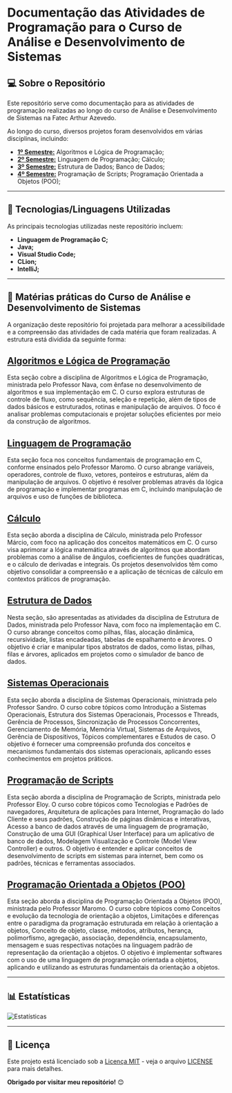 # Documentação das Atividades de Programação para o Curso de Análise e Desenvolvimento de Sistemas

## 💻 Sobre o Repositório
Este repositório serve como documentação para as atividades de programação realizadas ao longo do curso de Análise e Desenvolvimento de Sistemas na Fatec Arthur Azevedo.

Ao longo do curso, diversos projetos foram desenvolvidos em várias disciplinas, incluindo:
- **[1º Semestre:](https://github.com/FernaandoJr/fatec-system-analisys-development/tree/main/1%C2%B0%20Semestre)** Algoritmos e Lógica de Programação;
- **[2º Semestre:](https://github.com/FernaandoJr/fatec-system-analisys-development/tree/main/2%C2%B0%20Semestre)** Linguagem de Programação; Cálculo;
- **[3º Semestre:](https://github.com/FernaandoJr/fatec-system-analisys-development/tree/main/3%C2%B0%20Semestre)** Estrutura de Dados; Banco de Dados;
- **[4º Semestre:](https://github.com/FernaandoJr/fatec-system-analisys-development/tree/main/4%C2%B0%20Semestre)** Programação de Scripts; Programação Orientada a Objetos (POO);

<hr/>

## 🚀 Tecnologias/Linguagens Utilizadas
As principais tecnologias utilizadas neste repositório incluem:
- **Linguagem de Programação C;**
- **Java;**
- **Visual Studio Code;**
- **CLion;**
- **IntelliJ;**
<hr/>

## 📂 Matérias práticas do Curso de Análise e Desenvolvimento de Sistemas

A organização deste repositório foi projetada para melhorar a acessibilidade e a compreensão das atividades de cada matéria que foram realizadas. A estrutura está dividida da seguinte forma:

## [Algoritmos e Lógica de Programação](https://github.com/FernaandoJr/fatec-system-analisys-development/tree/main/1%C2%B0%20Semestre/Algoritmos%20e%20L%C3%B3gica%20de%20Programa%C3%A7%C3%A3o)
Esta seção cobre a disciplina de Algoritmos e Lógica de Programação, ministrada pelo Professor Nava, com ênfase no desenvolvimento de algoritmos e sua implementação em C. O curso explora estruturas de controle de fluxo, como sequência, seleção e repetição, além de tipos de dados básicos e estruturados, rotinas e manipulação de arquivos. O foco é analisar problemas computacionais e projetar soluções eficientes por meio da construção de algoritmos.

## [Linguagem de Programação](https://github.com/FernaandoJr/fatec-system-analisys-development/tree/main/2%C2%B0%20Semestre/Linguagem%20de%20Programa%C3%A7%C3%A3o)
Esta seção foca nos conceitos fundamentais de programação em C, conforme ensinados pelo Professor Maromo. O curso abrange variáveis, operadores, controle de fluxo, vetores, ponteiros e estruturas, além da manipulação de arquivos. O objetivo é resolver problemas através da lógica de programação e implementar programas em C, incluindo manipulação de arquivos e uso de funções de biblioteca.

## [Cálculo](https://github.com/FernaandoJr/fatec-system-analisys-development/tree/main/2%C2%B0%20Semestre/C%C3%A1lculo)
Esta seção aborda a disciplina de Cálculo, ministrada pelo Professor Márcio, com foco na aplicação dos conceitos matemáticos em C. O curso visa aprimorar a lógica matemática através de algoritmos que abordam problemas como a análise de ângulos, coeficientes de funções quadráticas, e o cálculo de derivadas e integrais. Os projetos desenvolvidos têm como objetivo consolidar a compreensão e a aplicação de técnicas de cálculo em contextos práticos de programação.

## [Estrutura de Dados](https://github.com/FernaandoJr/fatec-system-analisys-development/tree/main/3%C2%B0%20Semestre/Estruturas%20de%20Dados)
Nesta seção, são apresentadas as atividades da disciplina de Estrutura de Dados, ministrada pelo Professor Nava, com foco na implementação em C. O curso abrange conceitos como pilhas, filas, alocação dinâmica, recursividade, listas encadeadas, tabelas de espalhamento e árvores. O objetivo é criar e manipular tipos abstratos de dados, como listas, pilhas, filas e árvores, aplicados em projetos como o simulador de banco de dados.

## [Sistemas Operacionais](https://github.com/FernaandoJr/fatec-system-analisys-development/tree/main/3%C2%B0%20Semestre/Sistemas%20Operacionais)
Esta seção aborda a disciplina de Sistemas Operacionais, ministrada pelo Professor Sandro. O curso cobre tópicos como Introdução a Sistemas Operacionais, Estrutura dos Sistemas Operacionais, Processos e Threads, Gerência de Processos, Sincronização de Processos Concorrentes, Gerenciamento de Memória, Memória Virtual, Sistemas de Arquivos, Gerência de Dispositivos, Tópicos complementares e Estudos de caso. O objetivo é fornecer uma compreensão profunda dos conceitos e mecanismos fundamentais dos sistemas operacionais, aplicando esses conhecimentos em projetos práticos.

## [Programação de Scripts](https://github.com/FernaandoJr/fatec-system-analisys-development/tree/main/4%C2%B0%20Semestre/Programa%C3%A7%C3%A3o%20de%20Scripts)
Esta seção aborda a disciplina de Programação de Scripts, ministrada pelo Professor Eloy. O curso cobre tópicos como Tecnologias e Padrões de navegadores, Arquitetura de aplicações para Internet, Programação do lado Cliente e seus padrões, Construção de páginas dinâmicas e interativas, Acesso a banco de dados através de uma linguagem de programação, Construção de uma GUI (Graphical User Interface) para um aplicativo de banco de dados, Modelagem Visualização e Controle (Model View Controller) e outros. O objetivo é entender e aplicar conceitos de desenvolvimento de scripts em sistemas para internet, bem como os padrões, técnicas e ferramentas associados.

## [Programação Orientada a Objetos (POO)](https://github.com/FernaandoJr/fatec-system-analisys-development/tree/main/4%C2%B0%20Semestre/Programa%C3%A7%C3%A3o%20Orientada%20a%20Objetos)
Esta seção aborda a disciplina de Programação Orientada a Objetos (POO), ministrada pelo Professor Maromo. O curso cobre tópicos como Conceitos e evolução da tecnologia de orientação a objetos, Limitações e diferenças entre o paradigma da programação estruturada em relação à orientação a objetos, Conceito de objeto, classe, métodos, atributos, herança, polimorfismo, agregação, associação, dependência, encapsulamento, mensagem e suas respectivas notações na linguagem padrão de representação da orientação a objetos. O objetivo é implementar softwares com o uso de uma linguagem de programação orientada a objetos, aplicando e utilizando as estruturas fundamentais da orientação a objetos.

<hr/>

## 📊 Estatísticas
![Estatísticas](https://repobeats.axiom.co/api/embed/baa36f53e680dceddf5f098d5805a781cd414896.svg "Repobeats analytics image")


<hr/>

## 📄 Licença
Este projeto está licenciado sob a [Licença MIT](LICENSE) - veja o arquivo [LICENSE](LICENSE) para mais detalhes.


**Obrigado por visitar meu repositório!** 😊

